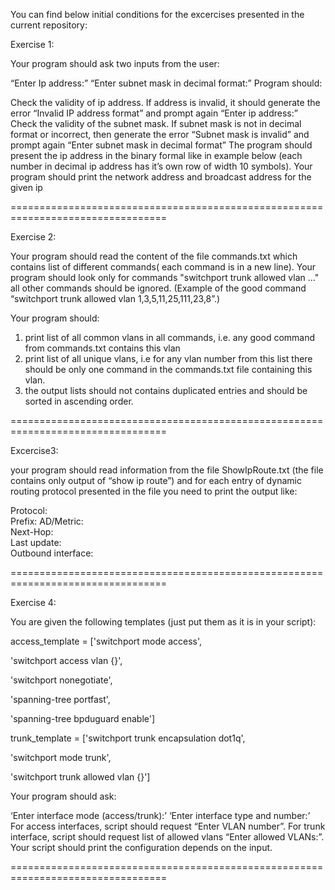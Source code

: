 You can find below initial conditions for the excercises presented in the current repository:




Exercise 1:

Your program should ask two inputs from the user:

“Enter Ip address:”
“Enter subnet mask in decimal format:”
Program should:

Check the validity of ip address. If address is invalid, it should generate the error “Invalid IP address format” and prompt again “Enter ip address:”
Check the validity of the subnet mask. If subnet mask is not in decimal format or incorrect, then generate the error “Subnet mask is invalid” and prompt again “Enter subnet mask in decimal format”
The program should present the ip address in the binary formal like in example below (each number in decimal ip address has it’s own row of width 10 symbols).
Your program should print the network address and broadcast address for the given ip

=================================================================================

Exercise 2:

Your program should read the content of the file commands.txt which contains list of different commands(
each command is in a new line). Your program should look only for commands "switchport trunk allowed vlan ..."  all other commands should be ignored. (Example of the good command “switchport trunk allowed vlan 1,3,5,11,25,111,23,8”.)

Your program should:

1. print list of all common vlans in all commands, i.e. any good command from commands.txt contains this vlan
2. print list of all unique vlans, i.e for any vlan number from this list there should be only one command in the commands.txt file containing this vlan.
3. the output lists should not contains duplicated entries and should be sorted in ascending order.

=================================================================================

Excercise3:

your program should read information from the file ShowIpRoute.txt (the file contains only output of “show ip route”) and for each entry of dynamic routing protocol presented in the file you need to print the output like:

Protocol:	
Prefix:	
AD/Metric:	
Next-Hop:	
Last update:	
Outbound interface:

=================================================================================

Exercise 4:


You are given the following templates (just put them as it is in your script):

access_template = ['switchport mode access',

'switchport access vlan {}',

'switchport nonegotiate',

'spanning-tree portfast',

'spanning-tree bpduguard enable']

trunk_template = ['switchport trunk encapsulation dot1q',

'switchport mode trunk',

'switchport trunk allowed vlan {}']

Your program should ask:

‘Enter interface mode (access/trunk):’
‘Enter interface type and number:’
For access interfaces, script should request “Enter VLAN number”. For trunk interface, script should request list of allowed vlans “Enter allowed VLANs:”.
Your script should print the configuration depends on the input.

=================================================================================